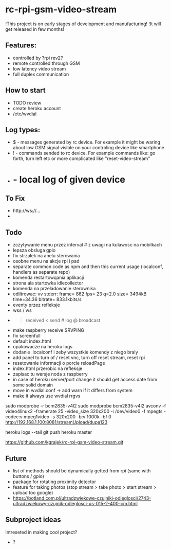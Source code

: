 # rc-rpi-gsm-video-stream

!This project is on early stages of development and manufacturing!
!It will get released in few months!

## Features:
-	controlled by ?rpi rev2?
-	remote controlled through GSM
-	low latency video stream
-	full duplex communication

## How to start
-	TODO review
-	create heroku account
-	/etc/wvdial

## Log types:
-	$ - messages generated by rc device. For example it might be waring about low GSM signal visible on your controling device like smartphone
-	! - commands sended to rc device. For example commands like: go forth, turn left etc or more complicated like "reset-video-stream"
-	# - local log of given device

## To Fix
-	http://ws://...
-

## Todo
-	zczytywanie menu przez interval # z uwagi na kulawosc na mobilkach
-	lepsza obsluga gpio
-	fix strzalek na anelu sterowania
-	osobne menu na akcje rpi i pad
-	separate common code as npm and then this current usage (localconf, handlers as separate repo)
-	komenda restartowqania aplikacji
-	strona ala startowka idlecollector
-	komenda na przeladowanie sterownika
-	odiltrowac: vv stderr: frame=  862 fps= 23 q=2.0 size=    3494kB time=34.36 bitrate= 833.1kbits/s    
-	eventy przez refleksje
-	wss / ws
-	> received < send # log @ broadcast
-	make raspberry receive SRVPING
-	fix screenfull
-	default index.html
-	opakowacze na heroku logs
-	dodanie .localconf i zeby wszystkie komendy z niego braly
-	add panel to turn of / reset vnc, turn off reset stream, reset rpi
-	resetowanie informacji o porcie reloadPage
-	index.html przerobic na refleksje
-	zapisac tu wersje noda z raspberry
-	in case of heroku server/port change it should get access date from some solid domain
-	move in wvdial.conf -> add warn if it differs from system
-	make it always use wvdial rrgvs


sudo modprobe -r bcm2835-v4l2
sudo modprobe bcm2835-v4l2
avconv -f video4linux2 -framerate 25 -video_size 320x200 -i /dev/video0 -f mpegts -codec:v mpeg1video -s 320x200 -b:v 1000k -bf 0 http://192.168.1.100:8081/streamUpload/dupa123

heroku logs --tail
git push heroku master

https://github.com/kgrajek/rc-rpi-gsm-video-stream.git

## Future
-	list of methods should be dynamically getted from rpi (same with buttons / gpio)
-	package for rotating proximity detector
-	feature for taking photos (stop stream > take photo > start stream > upload too google)
-	https://botland.com.pl/ultradzwiekowe-czujniki-odleglosci/2743-ultradzwiekowy-czujnik-odleglosci-us-015-2-400-cm.html

## Subproject ideas

Intreseted in making cool project?
-	?
